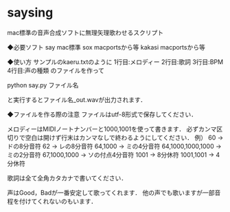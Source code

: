 saysing
=======

mac標準の音声合成ソフトに無理矢理歌わせるスクリプト

◆必要ソフト
say			mac標準
sox			macportsから等
kakasi	macportsから等

◆使い方
サンプルのkaeru.txtのように
1行目:メロディー
2行目:歌詞
3行目:BPM
4行目:声の種類
のファイルを作って

python say.py ファイル名

と実行するとファイル名_out.wavが出力されます．

◆ファイルを作る際の注意
ファイルはutf-8形式で保存してください．

メロディーはMIDIノートナンバーと1000,1001を使って書きます．
必ずカンマ区切りで空白は開けず行末はカンマなしで終わるようにしてください．
例）
60 → ドの8分音符
62 → レの8分音符
64,1000 → ミの4分音符
64,1000,1000,1000 → ミの2分音符
67,1000,1000 → ソの付点4分音符
1001 → 8分休符
1001,1001 → 4分休符

歌詞は全て全角カタカナで書いてください．

声はGood，Badが一番安定して歌ってくれます．
他の声でも歌いますが一部音程を付けてくれないのもいます．